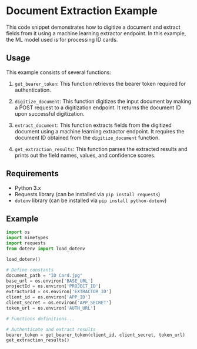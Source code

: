 # Document Extraction Example

This code snippet demonstrates how to digitize a document and extract fields from it using a machine learning extractor endpoint. In this example, the ML model used is for processing ID cards.

## Usage

This example consists of several functions:

1. `get_bearer_token`: This function retrieves the bearer token required for authentication.

2. `digitize_document`: This function digitizes the input document by making a POST request to a digitization endpoint. It returns the document ID upon successful digitization.

3. `extract_document`: This function extracts fields from the digitized document using a machine learning extractor endpoint. It requires the document ID obtained from the `digitize_document` function.

4. `get_extraction_results`: This function parses the extracted results and prints out the field names, values, and confidence scores.

## Requirements

- Python 3.x
- Requests library (can be installed via `pip install requests`)
- `dotenv` library (can be installed via `pip install python-dotenv`)

## Example

```python
import os
import mimetypes
import requests
from dotenv import load_dotenv

load_dotenv()

# Define constants
document_path = "ID Card.jpg"
base_url = os.environ['BASE_URL']
projectId = os.environ['PROJECT_ID']
extractorId = os.environ['EXTRACTOR_ID']
client_id = os.environ['APP_ID']
client_secret = os.environ['APP_SECRET']
token_url = os.environ['AUTH_URL']

# Functions definitions...

# Authenticate and extract results
bearer_token = get_bearer_token(client_id, client_secret, token_url)
get_extraction_results()
